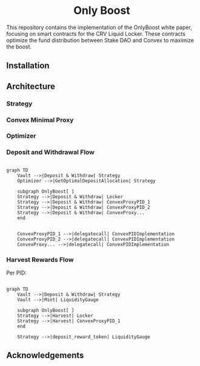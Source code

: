 
# <h1 align="center">Only Boost</h1>

This repository contains the implementation of the OnlyBoost white paper, focusing on smart contracts for the CRV Liquid Locker. These contracts optimize the fund distribution between Stake DAO and Convex to maximize the boost.

## Installation
    
## Architecture

### Strategy


### Convex Minimal Proxy


### Optimizer


### Deposit and Withdrawal Flow

```mermaid

graph TD
    Vault -->|Deposit & Withdraw| Strategy
    Optimizer -->|GetOptimalDepositAllocation| Strategy

    subgraph OnlyBoost[ ]
    Strategy -->|Deposit & Withdraw| Locker
    Strategy -->|Deposit & Withdraw| ConvexProxyPID_1
    Strategy -->|Deposit & Withdraw| ConvexProxyPID_2
    Strategy -->|Deposit & Withdraw| ConvexProxy...
    end


    ConvexProxyPID_1 -->|delegatecall| ConvexPIDImplementation
    ConvexProxyPID_2 -->|delegatecall| ConvexPIDImplementation
    ConvexProxy... -->|delegatecall| ConvexPIDImplementation
```

### Harvest Rewards Flow

Per PID:

```mermaid

graph TD
    Vault -->|Deposit & Withdraw| Strategy
    Vault -->|Mint| LiquidityGauge

    subgraph OnlyBoost[ ]
    Strategy -->|Harvest| Locker
    Strategy -->|Harvest| ConvexProxyPID_1
    end

    Strategy -->|deposit_reward_token| LiquidityGauge

```

## Acknowledgements
